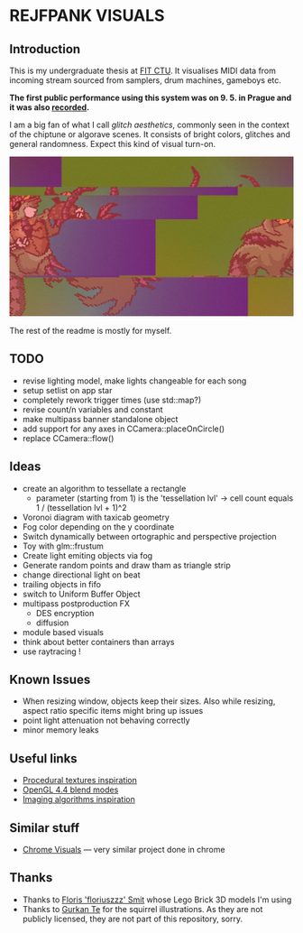 # REJFPANK VISUALS

## Introduction
This is my undergraduate thesis at [FIT CTU](https://www.fit.cvut.cz/en). It visualises MIDI data from incoming stream sourced from samplers, drum machines, gameboys etc.

__The first public performance using this system was on 9. 5. in Prague and it was also [recorded](https://youtu.be/HzFjP2zBFHc).__

I am a big fan of what I call _glitch aesthetics_, commonly seen in the context of the chiptune or algorave scenes. It consists of bright colors, glitches and general randomness. Expect this kind of visual turn-on.

![Glitchy and colorfull print screen](src/res/printscreen.jpg)

The rest of the readme is mostly for myself. 

## TODO
- revise lighting model, make lights changeable for each song
- setup setlist on app star
- completely rework trigger times (use std::map?)
- revise count/n variables and constant
- make multipass banner standalone object
- add support for any axes in CCamera::placeOnCircle()
- replace CCamera::flow()

## Ideas
- create an algorithm to tessellate a rectangle
	+ parameter (starting from 1) is the 'tessellation lvl' -> cell count equals 1 / (tessellation lvl + 1)^2
- Voronoi diagram with taxicab geometry
- Fog color depending on the y coordinate
- Switch dynamically between ortographic and perspective projection
- Toy with glm::frustum
- Create light emiting objects via fog
- Generate random points and draw tham as triangle strip 
- change directional light on beat
- trailing objects in fifo
- switch to Uniform Buffer Object
- multipass postproduction FX
	+ DES encryption
	+ diffusion
- module based visuals
- think about better containers than arrays
- use raytracing
!
## Known Issues
- When resizing window, objects keep their sizes. Also while resizing, aspect ratio specific items might bring up issues
- point light attenuation not behaving correctly
- minor memory leaks

## Useful links
- [Procedural textures inspiration](http://www.upvector.com/?section=Tutorials&subsection=Intro%20to%20Procedural%20Textures)
- [OpenGL 4.4 blend modes](http://www.slideshare.net/Mark_Kilgard/blend-modes-for-opengl)
- [Imaging algorithms inspiration](http://www.tannerhelland.com/programming-directory/)

## Similar stuff
- [Chrome Visuals](https://github.com/zeroerrequattro/chrome-visuals) — very similar project done in chrome

## Thanks
- Thanks to [Floris 'floriuszzz' Smit](http://www.tf3dm.com/3d-model/lego-all-sizes-colors-94903.html) whose Lego Brick 3D models I'm using
- Thanks to [Gurkan Te](http://www.shroomarts.blogspot.cz) for the squirrel illustrations. As they are not publicly licensed, they are not part of this repository, sorry.